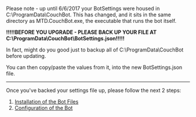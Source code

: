 Please note - up until 6/6/2017 your BotSettings were housed in C:\ProgramData\CouchBot. This has changed, and it sits in the same directory as MTD.CouchBot.exe, the executable that runs the bot itself. 

**!!!!!BEFORE YOU UPGRADE - PLEASE BACK UP YOUR FILE AT C:\ProgramData\CouchBot\BotSettings.json!!!!!**

In fact, might do you good just to backup all of C:\ProgramData\CouchBot before updating.

You can then copy/paste the values from it, into the new BotSettings.json file.

---

Once you've backed your settings file up, please follow the next 2 steps:

1. [Installation of the Bot Files](https://github.com/dawgeth/CouchBot/wiki/Self-Host-Bot-Installation)
2. [Configuration of the Bot](https://github.com/dawgeth/CouchBot/wiki/Self-Host-Bot-Configuration)